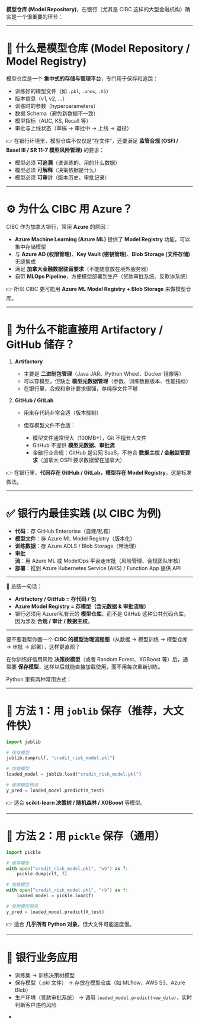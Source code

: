  **模型仓库 (Model Repository)**，在银行（尤其是 CIBC 这样的大型金融机构）确实是一个很重要的环节：

---

# 🏦 什么是模型仓库 (Model Repository / Model Registry)

模型仓库是一个 **集中式的存储与管理平台**，专门用于保存和追踪：

* 训练好的模型文件（如 `.pkl`, `.onnx`, `.h5`）
* 版本信息（v1, v2, …）
* 训练时的参数（hyperparameters）
* 数据 Schema（避免新数据不一致）
* 模型指标（AUC, KS, Recall 等）
* 审批与上线状态（草稿 → 审批中 → 上线 → 退役）

👉 在银行环境里，模型仓库不仅仅是“存文件”，还要满足 **监管合规 (OSFI / Basel III / SR 11-7 模型风险管理)** 的要求：

* 模型必须 **可追溯**（谁训练的、用的什么数据）
* 模型必须 **可解释**（决策依据是什么）
* 模型必须 **可审计**（版本历史、审批记录）

---

# ⚙️ 为什么 CIBC 用 Azure？

CIBC 作为加拿大银行，常用 **Azure** 的原因：

* **Azure Machine Learning (Azure ML)** 提供了 **Model Registry** 功能，可以集中存储模型
* 与 **Azure AD (权限管理)**、**Key Vault (密钥管理)**、**Blob Storage (文件存储)** 无缝集成
* 满足 **加拿大金融数据驻留要求**（不能随意放在境外服务器）
* 自带 **MLOps Pipeline**，方便模型部署到生产（贷款审批系统、反欺诈系统）

👉 所以 CIBC 更可能用 **Azure ML Model Registry + Blob Storage** 来做模型仓库。

---

# 🚫 为什么不能直接用 Artifactory / GitHub 储存？

1. **Artifactory**

   * 主要是 **二进制包管理**（Java JAR、Python Wheel、Docker 镜像等）
   * 可以存模型，但缺乏 **模型元数据管理**（参数、训练数据版本、性能指标）
   * 在银行里，合规和审计要求很强，单纯存文件不够

2. **GitHub / GitLab**

   * 用来存代码非常合适（版本控制）
   * 但存模型文件不合适：

     * 模型文件通常很大（100MB+），Git 不擅长大文件
     * GitHub 不提供 **模型元数据、审批流**
     * 金融行业合规：GitHub 是公网 SaaS，不符合 **数据主权 / 金融监管要求**（加拿大 OSFI 要求数据留在加拿大）

👉 在银行里，**代码存在 GitHub / GitLab，模型存在 Model Registry**，这是标准做法。

---

# ✅ 银行内最佳实践 (以 CIBC 为例)

* **代码**：存 GitHub Enterprise（自建/私有）
* **模型文件**：存 Azure ML Model Registry（版本化）
* **训练数据**：存 Azure ADLS / Blob Storage（带治理）
* **审批流**：用 Azure ML 或 ModelOps 平台走审批（风险管理、合规团队审核）
* **部署**：推到 Azure Kubernetes Service (AKS) / Function App 提供 API

---

📌 总结一句话：

* **Artifactory / GitHub = 存代码 / 包**
* **Azure Model Registry = 存模型（含元数据 & 审批流程）**
* 银行必须用 Azure/私有云的 **模型仓库**，而不是 GitHub 这种公共代码仓库，因为涉及 **合规 / 审计 / 数据主权**。

---

要不要我帮你画一个 **CIBC 的模型治理流程图**（从数据 → 模型训练 → 模型仓库 → 审批 → 部署），这样更直观？




在你训练好信用风险 **决策树模型**（或者 Random Forest、XGBoost 等）后，通常要 **保存模型**，这样以后就能直接加载使用，而不用每次重新训练。

Python 里有两种常用方式：

---

# 📝 方法 1：用 `joblib` 保存（推荐，大文件快）

```python
import joblib

# 保存模型
joblib.dump(clf, "credit_risk_model.pkl")

# 加载模型
loaded_model = joblib.load("credit_risk_model.pkl")

# 使用模型预测
y_pred = loaded_model.predict(X_test)
```

👉 适合 **scikit-learn 决策树 / 随机森林 / XGBoost** 等模型。

---

# 📝 方法 2：用 `pickle` 保存（通用）

```python
import pickle

# 保存模型
with open("credit_risk_model.pkl", "wb") as f:
    pickle.dump(clf, f)

# 加载模型
with open("credit_risk_model.pkl", "rb") as f:
    loaded_model = pickle.load(f)

# 使用模型预测
y_pred = loaded_model.predict(X_test)
```

👉 适合 **几乎所有 Python 对象**，但大文件可能速度慢。

---

# 🏦 银行业务应用

* 训练集 → 训练决策树模型
* 保存模型（.pkl 文件） → 存放在模型仓库（如 MLflow、AWS S3、Azure Blob）
* 生产环境（贷款审批系统） → 调用 `loaded_model.predict(new_data)`，实时判断客户违约风险


-
